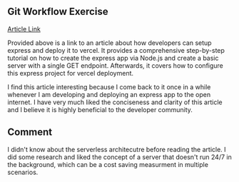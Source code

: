 ## Git Workflow Exercise

[Article Link](https://vercel.com/guides/using-express-with-vercel)

Provided above is a link to an article about how developers can setup express and deploy it to vercel. It provides a comprehensive step-by-step tutorial on how to create the express app via Node.js and create a basic server with a single GET endpoint. Afterwards, it covers how to configure this express project for vercel deployment.

I find this article interesting because I come back to it once in a while whenever I am developing and deploying an express app to the open internet. I have very much liked the conciseness and clarity of this article and I believe it is highly beneficial to the developer community.

## Comment
I didn't know about the serverless architecutre before reading the article. I did some research and liked the concept of a server that doesn't run 24/7 in the background, which can be a cost saving measurment in multiple scenarios.